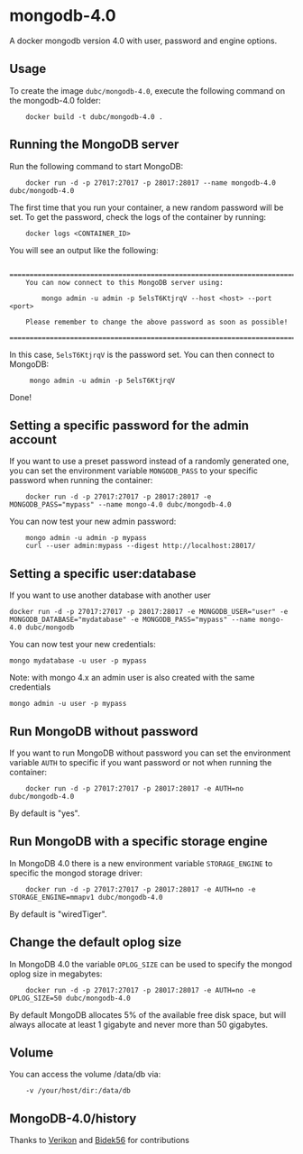 # mongodb-4.0
A docker mongodb version 4.0 with user, password and engine options.

Usage
-----

To create the image `dubc/mongodb-4.0`, execute the following command on the mongodb-4.0 folder:

        docker build -t dubc/mongodb-4.0 .


Running the MongoDB server
--------------------------

Run the following command to start MongoDB:

        docker run -d -p 27017:27017 -p 28017:28017 --name mongodb-4.0 dubc/mongodb-4.0

The first time that you run your container, a new random password will be set.
To get the password, check the logs of the container by running:

        docker logs <CONTAINER_ID>

You will see an output like the following:

        ========================================================================
        You can now connect to this MongoDB server using:

            mongo admin -u admin -p 5elsT6KtjrqV --host <host> --port <port>

        Please remember to change the above password as soon as possible!
        ========================================================================

In this case, `5elsT6KtjrqV` is the password set.
You can then connect to MongoDB:

         mongo admin -u admin -p 5elsT6KtjrqV

Done!


Setting a specific password for the admin account
-------------------------------------------------

If you want to use a preset password instead of a randomly generated one, you can
set the environment variable `MONGODB_PASS` to your specific password when running the container:

        docker run -d -p 27017:27017 -p 28017:28017 -e MONGODB_PASS="mypass" --name mongo-4.0 dubc/mongodb-4.0

You can now test your new admin password:

        mongo admin -u admin -p mypass
        curl --user admin:mypass --digest http://localhost:28017/


Setting a specific user:database
--------------------------------

If you want to use another database with another user

    docker run -d -p 27017:27017 -p 28017:28017 -e MONGODB_USER="user" -e MONGODB_DATABASE="mydatabase" -e MONGODB_PASS="mypass" --name mongo-4.0 dubc/mongodb

You can now test your new credentials:

    mongo mydatabase -u user -p mypass

Note: with mongo 4.x an admin user is also created with the same credentials

    mongo admin -u user -p mypass

Run MongoDB without password
----------------------------

If you want to run MongoDB without password you can set the environment variable `AUTH` to specific if you want password or not when running the container:

        docker run -d -p 27017:27017 -p 28017:28017 -e AUTH=no dubc/mongodb-4.0

By default is "yes".


Run MongoDB with a specific storage engine
------------------------------------------

In MongoDB 4.0 there is a new environment variable `STORAGE_ENGINE` to specific the mongod storage driver:

        docker run -d -p 27017:27017 -p 28017:28017 -e AUTH=no -e STORAGE_ENGINE=mmapv1 dubc/mongodb-4.0

By default is "wiredTiger".


Change the default oplog size
-----------------------------

In MongoDB 4.0 the variable `OPLOG_SIZE` can be used to specify the mongod oplog size in megabytes:

        docker run -d -p 27017:27017 -p 28017:28017 -e AUTH=no -e OPLOG_SIZE=50 dubc/mongodb-4.0

By default MongoDB allocates 5% of the available free disk space, but will always allocate at least 1 gigabyte and never more than 50 gigabytes.

Volume
-----------------------------
You can access the volume /data/db via:

        -v /your/host/dir:/data/db

MongoDB-4.0/history
---------------

Thanks to [Verikon](https://github.com/Verikon) and [Bidek56](https://github.com/Bidek56) for contributions
